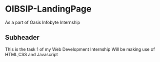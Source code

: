 # OIBSIP-LandingPage
As a part of Oasis Infobyte Internship
## Subheader
This is the task 1 of my Web Development Internship
Will be making use of HTML,CSS and Javascript